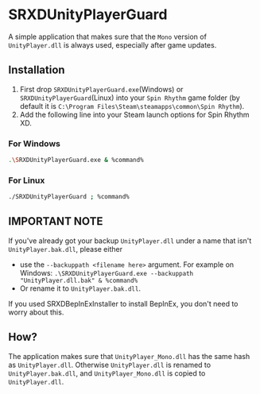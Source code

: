 # SRXDUnityPlayerGuard
A simple application that makes sure that the `Mono` version of `UnityPlayer.dll` is always used, especially after game updates.

## Installation
1. First drop `SRXDUnityPlayerGuard.exe`(Windows) or `SRXDUnityPlayerGuard`(Linux) into your `Spin Rhythm` game folder (by default it is `C:\Program Files\Steam\steamapps\common\Spin Rhythm`).
2. Add the following line into your Steam launch options for Spin Rhythm XD.

### For Windows
```bash
.\SRXDUnityPlayerGuard.exe & %command%
```
### For Linux
```bash
./SRXDUnityPlayerGuard ; %command%
```

## IMPORTANT NOTE
If you've already got your backup `UnityPlayer.dll` under a name that isn't `UnityPlayer.bak.dll`, please either
- use the `--backuppath <filename here>` argument. For example on Windows: `.\SRXDUnityPlayerGuard.exe --backuppath "UnityPlayer.dll.bak" & %command%`
- Or rename it to `UnityPlayer.bak.dll`.

If you used SRXDBepInExInstaller to install BepInEx, you don't need to worry about this.

## How?
The application makes sure that `UnityPlayer_Mono.dll` has the same hash as `UnityPlayer.dll`. 
Otherwise `UnityPlayer.dll` is renamed to `UnityPlayer.bak.dll`, and `UnityPlayer_Mono.dll` is copied to `UnityPlayer.dll`.
